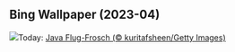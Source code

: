 ## Bing Wallpaper (2023-04)
![](https://www.bing.com/th?id=OHR.FrogMonth_DE-DE7731658257_UHD.jpg&w=1000)Today: [Java Flug-Frosch (© kuritafsheen/Getty Images)](https://www.bing.com/th?id=OHR.FrogMonth_DE-DE7731658257_UHD.jpg)